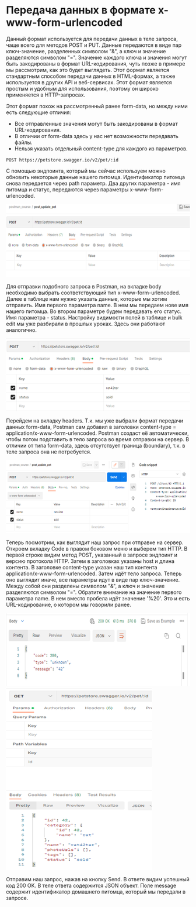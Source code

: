 # Передача данных в формате x-www-form-urlencoded

Данный формат используется для передачи данных в теле запроса, чаще всего для методов POST и PUT. Данные передаются в
виде пар ключ-значение, разделенных символом "&", а ключ и значение разделяются символом "=". Значение каждого ключа и
значения могут быть закодированы в формат URL-кодирования, чуть позже в примере мы рассмотрим, как это будет выглядеть.
Этот формат является стандартным способом передачи данных в HTML-формах, а также используется в других API и
веб-сервисах. Этот формат является простым и удобным для использования, поэтому он широко применяется в HTTP-запросах.

Этот формат похож на рассмотренный ранее form-data, но между ними есть следующие отличия:

+ Все отправленные значения могут быть закодированы в формат URL-кодирования.
+ В отличии от form-data здесь у нас нет возможности передавать файлы.
+ Нельзя указать отдельный content-type для каждого из параметров.

```
POST https://petstore.swagger.io/v2/pet/:id
```

С помощью эндпоинта, который мы сейчас используем можно обновить некоторые данные нашего питомца. Идентификатор питомца
снова передается через path параметр. Два других параметра - имя питомца и статус, передаются через параметры
x-www-form-urlencoded.

<img src="img/update_pet_info.png" width="600" height="200" alt="upload pet info">

Для отправки подобного запроса в Postman, на вкладке body необходимо выбрать соответствующий тип x-www-form-urlencoded.
Далее в таблице нам нужно указать данные, которые мы хотим отправить. Имя первого параметра name. В нем мы передаем нове
имя нашего питомца. Во втором параметре будем передавать его статус. Имя параметра - status. Настройку видимости полей в
таблице и bulk edit мы уже разбирали в прошлых уроках. Здесь они работают аналогично.

<img src="img/update_pet_info1.png" width="600" height="200" alt="upload pet info">

Перейдем на вкладку headers. Т.к. мы уже выбрали формат передачи данных form-data, Postman сам добавил в заголовки
content-type = application/x-www-form-urlencoded. Postman создаст её автоматически, чтобы потом подставить в тело
запроса во время отправки на сервер. В отличии от типа form-data, здесь отсутствует граница (boundary), т.к. в теле
запроса она не потребуется.

<img src="img/code_snippet_update_info.png" width="600" height="200" alt="code snippet update info">

Теперь посмотрим, как выглядит наш запрос при отправке на сервер. Откроем вкладку Code в правом боковом меню и выберем
тип HTTP. В первой строке видим метод POST, указанный в запросе эндпоинт и версию протокола HTTP. Затем в заголовках
указаны host и длина контента. В заголовке content-type указан наш тип контента application/x-www-form-urlencoded. Затем
идёт тело запроса. Теперь оно выглядит иначе, все параметры идут в виде пар ключ-значение. Между собой они разделены
символом "&", а ключ и значение разделяются символом "=". Обратите внимание на значение первого параметра name. В нем
вместо пробела идёт значение '%20'. Это и есть URL-кодирование, о котором мы говорили ранее.

<img src="img/update_sent.png" width="600" height="200" alt="update sent">


<img src="img/get_pet_updated.png" width="400" height="500" alt="get_pet_updated">

Отправим наш запрос, нажав на кнопку Send. В ответе видим успешный код 200 OK. В теле ответа содержится JSON объект.
Поле message содержит идентификатор домашнего питомца, который мы передали в запросе.
